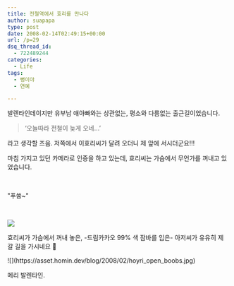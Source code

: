 ```yaml
---
title: 전철역에서 효리를 만나다
author: suapapa
type: post
date: 2008-02-14T02:49:15+00:00
url: /p=29
dsq_thread_id:
  - 722489244
categories:
  - Life
tags:
  - 뻥이야
  - 연예

---
```

발렌타인데이지만 유부남 애아빠와는&nbsp;상관없는, 평소와 다름없는 출근길이었습니다. &nbsp;

> &#8216;오늘따라 전철이 늦게 오네&#8230;&#8217;

라고 생각할 즈음. 저쪽에서 이효리씨가 달려 오더니 제 앞에 서시더군요!!!

마침 가지고 있던 카메라로 인증을 하고 있는데, 효리씨는 가슴에서 무언가를 꺼내고 있었습니다.



&nbsp;

"푸쓩~"

&nbsp;



![](https://asset.homin.dev/blog/2008/02/hoyri_in_subway.jpg)

<p style="text-align: left;">
  효리씨가 가슴에서 꺼내 놓은, -드림카카오 99% 색 잠바를 입은- 아저씨가 유유히 제 갈 길을 가시네요 🙂
</p>

<p style="text-align: left;">
  ![](https://asset.homin.dev/blog/2008/02/hoyri_open_boobs.jpg)
</p>

메리 발렌타인.